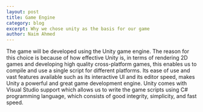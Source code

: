 ```yaml
---
layout: post
title: Game Engine
category: blog
excerpt: Why we chose unity as the basis for our game
author: Naim Ahmed
---
```

The game will be developed using the Unity game engine. The reason for this choice is because of how effective Unity is, in terms of rendering 2D games and developing high quality cross-platform games, this enables us to compile and use a single script for different platforms. Its ease of use and vast features available such as its interactive UI and its editor speed, makes Unity a powerful and great game development engine. Unity comes with Visual Studio support which allows us to write the game scripts using C# programming language, which consists of good integrity, simplicity, and fast speed.


